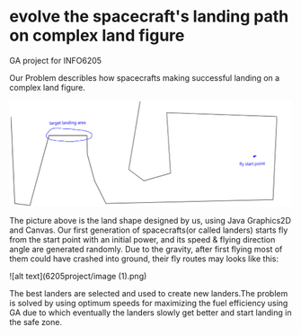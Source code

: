 # evolve the spacecraft's landing path on complex land figure
GA project for INFO6205

Our Problem describles how spacecrafts making successful landing on a complex land figure.

![alt text](6205project/image_meitu_1.jpg)

The picture above is the land shape designed by us, using Java Graphics2D and Canvas. Our first generation of spacecrafts(or called landers) starts fly from the start point with an initial power, and its speed & flying direction angle are generated randomly. Due to the gravity, after first flying most of them could have crashed into ground, their fly routes may looks like this:

![alt text](6205project/image (1).png)

The best landers are selected and used to create new landers.The problem is solved by using optimum speeds for maximizing the fuel efficiency using GA due to which eventually the landers slowly get better and start landing in the safe zone.
